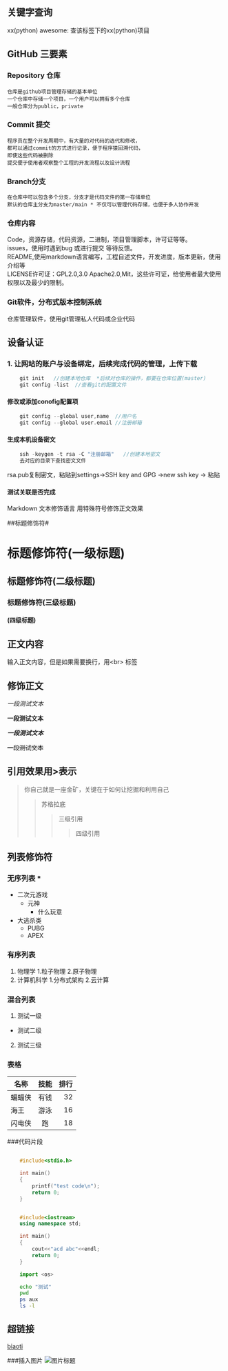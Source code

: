 ## 关键字查询
xx(python) awesome: 查该标签下的xx(python)项目<br>


## GitHub 三要素 <br>
### Repository 仓库<br>
	仓库是github项目管理存储的基本单位
	一个仓库中存储一个项目，一个用户可以拥有多个仓库
	一般仓库分为public，private
### Commit 提交 <br>
	程序员在整个开发周期中，有大量的对代码的选代和修改，
	都可以通过commit的方式进行记录，便于程序猿回溯代码，
	即使这些代码被删除
	提交便于使用者观察整个工程的开发流程以及设计流程
### Branch分支<br>
	在仓库中可以包含多个分支，分支才是代码文件的第一存储单位
	默认的仓库主分支为master/main * 不仅可以管理代码存储，也便于多人协作开发

### 仓库内容<br>
Code，资源存储，代码资源，二进制，项目管理脚本，许可证等等。<br>
issues，使用时遇到bug 或进行提交 等待反馈。<br>
README,使用markdown语言编写，工程自述文件，开发进度，版本更新，使用介绍等<br>
LICENSE许可证：GPL2.0,3.0 Apache2.0,Mit，这些许可证，给使用者最大使用权限以及最少的限制。<br>

### Git软件，分布式版本控制系统<br>
仓库管理软件，使用git管理私人代码或企业代码<br>
 
## 设备认证<br>
### 1. 让网站的账户与设备绑定，后续完成代码的管理，上传下载<br>
```c
	git init   //创建本地仓库  *后续对仓库的操作，都要在仓库位置(master)
	git config -list  //查看git的配置文件

```
#### 修改或添加conofig配置项
```c
	git config --global user,name  //用户名
	git config --global user.email //注册邮箱
```
#### 生成本机设备密文
```c
	ssh -keygen -t rsa -C "注册邮箱"   //创建本地密文 
	去对应的目录下查找密文文件
```
rsa.pub复制密文，粘贴到settings->SSH key and GPG ->new ssh key -> 粘贴



#### 测试关联是否完成




Markdown 文本修饰语言 用特殊符号修饰正文效果<br>

##标题修饰符\#
# 标题修饰符(一级标题)
## 标题修饰符(二级标题)
### 标题修饰符(三级标题)
#### (四级标题)

## 正文内容
  输入正文内容，但是如果需要换行，用\<br\> 标签

## 修饰正文
  *一段测试文本*

  **一段测试文本**

  ***一段测试文本***

  ~~一段测试文本~~

## 引用效果用\>表示
>你自己就是一座金矿，关键在于如何让挖掘和利用自己
>>苏格拉底
>>>三级引用
>>>>四级引用

## 列表修饰符
### 无序列表 \*
* 二次元游戏
  * 元神
    * 什么玩意
* 大逃杀类
  * PUBG
  * APEX

### 有序列表
1. 物理学
  1.粒子物理
  2.原子物理
2. 计算机科学
  1.分布式架构
  2.云计算

### 混合列表
1. 测试一级
  * 测试二级
  2. 测试三级

### 表格
名称|技能|排行
--|:--:|--:
蝙蝠侠|有钱|32
海王|游泳|16
闪电侠|跑|18

###代码片段
```c

	#include<stdio.h>

	int main()
	{
		printf("test code\n");
		return 0;
	}

```

```cpp

	#include<iostream>
	using namespace std;

	int main()
	{
		cout<<"acd abc"<<endl;
		return 0;
	}
```

```python
	import <os>
```

```bash
	echo "测试"
	pwd
	ps aux
	ls -l
```

## 超链接
[biaoti](https://github.com/peiqiwei1/shiyigecangku"点击访问")

###插入图片
![图片标题](C:\Users\22796\Desktop"悬停标题"
)

